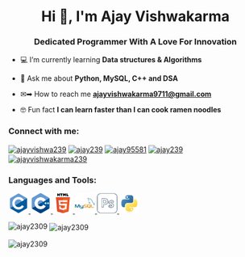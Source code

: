 <h1 align="center">Hi 👋, I'm Ajay Vishwakarma</h1>
<h3 align="center">Dedicated Programmer With A Love For Innovation</h3>

- 💻 I’m currently learning **Data structures & Algorithms**

- 💬 Ask me about **Python, MySQL, C++ and DSA**

- ✉➡ How to reach me **ajayvishwakarma9711@gmail.com**

- 🤓 Fun fact **I can learn faster than I can cook ramen noodles**

<h3 align="left">Connect with me:</h3>
<p align="left">
<a href="https://twitter.com/ajayvishwa239" target="blank"><img align="center" src="https://raw.githubusercontent.com/rahuldkjain/github-profile-readme-generator/master/src/images/icons/Social/twitter.svg" alt="ajayvishwa239" height="30" width="40" /></a>
<a href="https://linkedin.com/in/ajay239" target="blank"><img align="center" src="https://raw.githubusercontent.com/rahuldkjain/github-profile-readme-generator/master/src/images/icons/Social/linked-in-alt.svg" alt="ajay239" height="30" width="40" /></a>
<a href="https://instagram.com/ajay95581" target="blank"><img align="center" src="https://raw.githubusercontent.com/rahuldkjain/github-profile-readme-generator/master/src/images/icons/Social/instagram.svg" alt="ajay95581" height="30" width="40" /></a>
<a href="https://www.leetcode.com/ajay239" target="blank"><img align="center" src="https://raw.githubusercontent.com/rahuldkjain/github-profile-readme-generator/master/src/images/icons/Social/leet-code.svg" alt="ajay239" height="30" width="40" /></a>
<a href="https://auth.geeksforgeeks.org/user/ajayvishwakarma239" target="blank"><img align="center" src="https://raw.githubusercontent.com/rahuldkjain/github-profile-readme-generator/master/src/images/icons/Social/geeks-for-geeks.svg" alt="ajayvishwakarma239" height="30" width="40" /></a>
</p>

<h3 align="left">Languages and Tools:</h3>
<p align="left"> <a href="https://www.cprogramming.com/" target="_blank" rel="noreferrer"> <img src="https://raw.githubusercontent.com/devicons/devicon/master/icons/c/c-original.svg" alt="c" width="40" height="40"/> </a> <a href="https://www.w3schools.com/cpp/" target="_blank" rel="noreferrer"> <img src="https://raw.githubusercontent.com/devicons/devicon/master/icons/cplusplus/cplusplus-original.svg" alt="cplusplus" width="40" height="40"/> </a> <a href="https://www.w3.org/html/" target="_blank" rel="noreferrer"> <img src="https://raw.githubusercontent.com/devicons/devicon/master/icons/html5/html5-original-wordmark.svg" alt="html5" width="40" height="40"/> </a> <a href="https://www.mysql.com/" target="_blank" rel="noreferrer"> <img src="https://raw.githubusercontent.com/devicons/devicon/master/icons/mysql/mysql-original-wordmark.svg" alt="mysql" width="40" height="40"/> </a> <a href="https://www.photoshop.com/en" target="_blank" rel="noreferrer"> <img src="https://raw.githubusercontent.com/devicons/devicon/master/icons/photoshop/photoshop-line.svg" alt="photoshop" width="40" height="40"/> </a> <a href="https://www.python.org" target="_blank" rel="noreferrer"> <img src="https://raw.githubusercontent.com/devicons/devicon/master/icons/python/python-original.svg" alt="python" width="40" height="40"/> </a> </p>

<p><img align="left" src="https://github-readme-stats.vercel.app/api/top-langs?username=ajay2309&show_icons=true&locale=en&layout=compact" alt="ajay2309" /></p>

<p>&nbsp;<img align="center" src="https://github-readme-stats.vercel.app/api?username=ajay2309&show_icons=true&locale=en" alt="ajay2309" /></p>

<p><img align="center" src="https://github-readme-streak-stats.herokuapp.com/?user=ajay2309&" alt="ajay2309" /></p>
